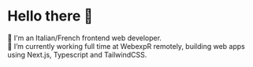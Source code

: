 # Hello there 👋

🙂 I'm an Italian/French frontend web developer.  
🔭 I’m currently working full time at WebexpR remotely, building web apps using Next.js, Typescript and TailwindCSS.
